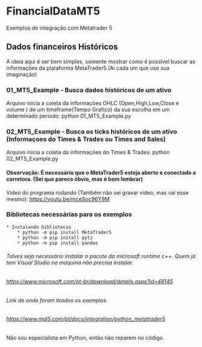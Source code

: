 # FinancialDataMT5
Exemplos de integração com Metatrader 5

## Dados financeiros Históricos
A ideia aqui é ser bem simples, somente mostrar como é possivel buscar as informações da plataforma MetaTrader5.(Ai cada um que use sua imaginação)

### 01_MT5_Example - Busca dados históricos de um ativo
Arquivo inicia a coleta da informações OHLC (Open,High,Low,Close e volume ) de um timeframe(Tempo Grafico) da sua escolha em um determinado periodo: python 01_MT5_Example.py


### 02_MT5_Example - Busca os ticks históricos de um ativo (Informaçoes do Times & Trades ou Times and Sales)
Arquivo inicia a coleta da informações do Times & Trades: python 02_MT5_Example.py



#### Observação: É necessário que o MetaTrader5 esteja aberto e conectado a corretora. (Sei que parece óbvio, mas é bom lembrar)

Video do programa rodando (Também não sei gravar video, mas vai esse mesmo):
https://youtu.be/mceSoc96Y9M

### Bibliotecas necessárias para os exemplos
	* Instalando bibliotecas
		* python -m pip install MetaTrader5
		* python -m pip install pytz
		* python -m pip install pandas
###### Talves seja necessário instalar o pacote da microsoft runtime c++. Quem já tem Visual Studio na máquina não precisa instalar.
###### https://www.microsoft.com/pt-br/download/details.aspx?id=48145

###### Link de onde foram tirados os exemplos.
###### https://www.mql5.com/pt/docs/integration/python_metatrader5

Não sou especialista em Python, então não reparem no código. 
